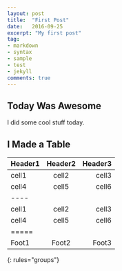 ```yaml
---
layout: post
title:  "First Post"
date:   2016-09-25
excerpt: "My first post"
tag:
- markdown
- syntax
- sample
- test
- jekyll
comments: true
---
```



## Today Was Awesome
I did some cool stuff today.

## I Made a Table

| Header1 | Header2 | Header3 |
|:--------|:-------:|--------:|
| cell1   | cell2   | cell3   |
| cell4   | cell5   | cell6   |
|----
| cell1   | cell2   | cell3   |
| cell4   | cell5   | cell6   |
|=====
| Foot1   | Foot2   | Foot3
{: rules="groups"}
